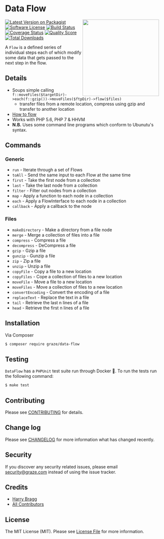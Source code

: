 # Data Flow

<img align="right" src="http://media2.giphy.com/media/eYkKx0gbmavMQ/giphy.gif" width="250" />

[![Latest Version on Packagist](https://img.shields.io/packagist/v/graze/data-flow.svg?style=flat-square)](https://packagist.org/packages/graze/data-flow)
[![Software License](https://img.shields.io/badge/license-MIT-brightgreen.svg?style=flat-square)](LICENSE.md)
[![Build Status](https://img.shields.io/travis/graze/data-flow/master.svg?style=flat-square)](https://travis-ci.org/graze/data-flow)
[![Coverage Status](https://img.shields.io/scrutinizer/coverage/g/graze/data-flow.svg?style=flat-square)](https://scrutinizer-ci.com/g/graze/data-flow/code-structure)
[![Quality Score](https://img.shields.io/scrutinizer/g/graze/data-flow.svg?style=flat-square)](https://scrutinizer-ci.com/g/graze/data-flow)
[![Total Downloads](https://img.shields.io/packagist/dt/graze/data-flow.svg?style=flat-square)](https://packagist.org/packages/graze/data-flow)

A `Flow` is a defined series of individual steps each of which modify some data that gets passed to the next step in the flow.

## Details

- Soups simple calling `f::moveFiles($targetDir)->each(f::gzip())->moveFiles($ftpDir)->flow($files)`
  - transfer files from a remote location, compress using gzip and transfer to another location
- [How to flow](docs/Flows.md)
- Works with PHP 5.6, PHP 7 & HHVM
- **N.B.** Uses some command line programs which conform to Ubunutu's syntax.

## Commands

### Generic

- `run` - Iterate through a set of Flows
- `toAll` - Send the same input to each Flow at the same time
- `first` - Take the first node from a collection
- `last` - Take the last node from a collection
- `filter` - Filter out nodes from a collection
- `map` - Apply a function to each node in a collection
- `each` - Apply a FlowInterface to each node in a collection
- `callback` - Apply a callback to the node

### Files

- `makeDirectory` - Make a directory from a file node
- `merge` - Merge a collection of files into a file
- `compress` - Compress a file
- `decompress` - DeCompress a file
- `gzip` - Gzip a file
- `gunzip` - Gunzip a file
- `zip` - Zip a file
- `unzip` - Unzip a file
- `copyFile` - Copy a file to a new location
- `copyFiles` - Cope a collection of files to a new location
- `moveFile` - Move a file to a new location
- `moveFiles` - Move a collection of files to a new location
- `convertEncoding` - Convert the encoding of a file
- `replaceText` - Replace the text in a file
- `tail` - Retrieve the last n lines of a file
- `head` - Retrieve the first n lines of a file

## Installation

Via Composer

```bash
$ composer require graze/data-flow
```

## Testing

`DataFlow` has a `PHPUnit` test suite run through Docker :whale:. To run the tests run the following command:

``` bash
$ make test
```

## Contributing

Please see [CONTRIBUTING](CONTRIBUTING.md) for details.

## Change log

Please see [CHANGELOG](CHANGELOG.md) for more information what has changed recently.

## Security

If you discover any security related issues, please email security@graze.com instead of using the issue tracker.

## Credits

- [Harry Bragg](https://github.com/h-bragg)
- [All Contributors](../../contributors)

## License

The MIT License (MIT). Please see [License File](LICENSE.md) for more information.
